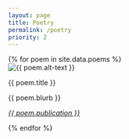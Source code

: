 ```yaml
---
layout: page
title: Poetry
permalink: /poetry
priority: 2
---
```


<div class="poem-box pad-top">
  {% for poem in site.data.poems %}
    <div class="poem">
      <img class="poem-image" src="{{ poem.image }}" alt="{{ poem.alt-text }}"/>
      <div class="poem-text">
        <p><span class="poem-highlight poem-title"> {{ poem.title }} </span></p>
        <p><span class="poem-highlight"> {{ poem.blurb }} </span></p>
        <p><span class="poem-highlight"><i><a href="{{ poem.link }}"> {{ poem.publication }} </a></i></span></p>
      </div>
    </div>
  {% endfor %}
</div>

